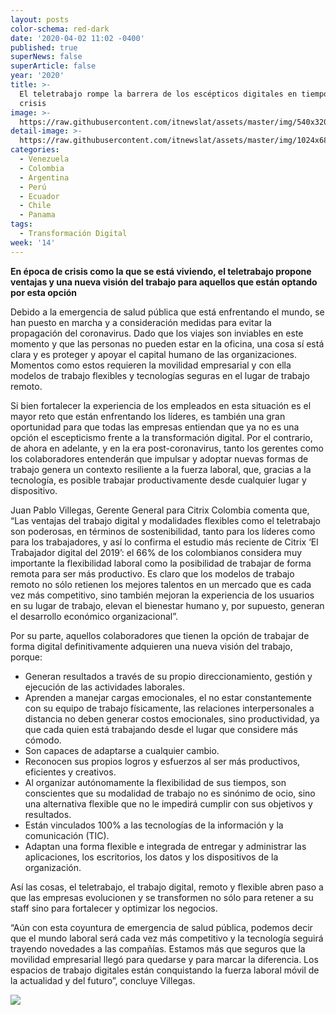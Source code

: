 ```yaml
---
layout: posts
color-schema: red-dark
date: '2020-04-02 11:02 -0400'
published: true
superNews: false
superArticle: false
year: '2020'
title: >-
  El teletrabajo rompe la barrera de los escépticos digitales en tiempos de
  crisis
image: >-
  https://raw.githubusercontent.com/itnewslat/assets/master/img/540x320/Juan-Pablo-Villegas-p.jpg
detail-image: >-
  https://raw.githubusercontent.com/itnewslat/assets/master/img/1024x680/Juan-Pablo-Villegas-g.jpg
categories:
  - Venezuela
  - Colombia
  - Argentina
  - Perú
  - Ecuador
  - Chile
  - Panama
tags:
  - Transformación Digital
week: '14'
---
```

**En época de crisis como la que se está viviendo, el teletrabajo propone ventajas y una nueva visión del trabajo para aquellos que están optando por esta opción**

Debido a la emergencia de salud pública que está enfrentando el mundo, se han puesto en marcha y a consideración medidas para evitar la propagación del coronavirus. Dado que los viajes son inviables en este momento y que las personas no pueden estar en la oficina, una cosa sí está clara y es proteger y apoyar el capital humano de las organizaciones. Momentos como estos requieren la movilidad empresarial y con ella modelos de trabajo flexibles y tecnologías seguras en el lugar de trabajo remoto.

Si bien fortalecer la experiencia de los empleados en esta situación es el mayor reto que están enfrentando los líderes, es también una gran oportunidad para que todas las empresas entiendan que ya no es una opción el escepticismo frente a la transformación digital. Por el contrario, de ahora en adelante, y en la era post-coronavirus, tanto los gerentes como los colaboradores entenderán que impulsar y adoptar nuevas formas de trabajo genera un contexto resiliente a la fuerza laboral, que, gracias a la tecnología, es posible trabajar productivamente desde cualquier lugar y dispositivo. 

Juan Pablo Villegas, Gerente General para Citrix Colombia comenta que, “Las ventajas del trabajo digital y modalidades flexibles como el teletrabajo son poderosas, en términos de sostenibilidad, tanto para los líderes como para los trabajadores, y así lo confirma el estudio más reciente de Citrix ‘El Trabajador digital del 2019’: el 66% de los colombianos considera muy importante la flexibilidad laboral como la posibilidad de trabajar de forma remota para ser más productivo. Es claro que los modelos de trabajo remoto no sólo retienen los mejores talentos en un mercado que es cada vez más competitivo, sino también mejoran la experiencia de los usuarios en su lugar de trabajo, elevan el bienestar humano y, por supuesto, generan el desarrollo económico organizacional”.  

Por su parte, aquellos colaboradores que tienen la opción de trabajar de forma digital definitivamente adquieren una nueva visión del trabajo, porque:

- Generan resultados a través de su propio direccionamiento, gestión y ejecución de las actividades laborales.
- Aprenden a manejar cargas emocionales, el no estar constantemente con su equipo de trabajo físicamente, las relaciones interpersonales a distancia no deben generar costos emocionales, sino productividad, ya que cada quien está trabajando desde el lugar que considere más cómodo.
- Son capaces de adaptarse a cualquier cambio.
- Reconocen sus propios logros y esfuerzos al ser más productivos, eficientes y creativos.
- Al organizar autónomamente la flexibilidad de sus tiempos, son conscientes que su modalidad de trabajo no es sinónimo de ocio, sino una alternativa flexible que no le impedirá cumplir con sus objetivos y resultados.
- Están vinculados 100% a las tecnologías de la información y la comunicación (TIC).
- Adaptan una forma flexible e integrada de entregar y administrar las aplicaciones, los escritorios, los datos y los dispositivos de la organización.

Así las cosas, el teletrabajo, el trabajo digital, remoto y flexible abren paso a que las empresas evolucionen y se transformen no sólo para retener a su staff sino para fortalecer y optimizar los negocios.

“Aún con esta coyuntura de emergencia de salud pública, podemos decir que el mundo laboral será cada vez más competitivo y la tecnología seguirá trayendo novedades a las compañías. Estamos más que seguros que la movilidad empresarial llegó para quedarse y para marcar la diferencia. Los espacios de trabajo digitales están conquistando la fuerza laboral móvil de la actualidad y del futuro”, concluye Villegas. 

<img src="https://tracker.metricool.com/c3po.jpg?hash=56f88a41e39ab42c063cc51676587a04"/>
